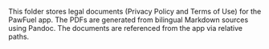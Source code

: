 This folder stores legal documents (Privacy Policy and Terms of Use) for the PawFuel app.  The PDFs are generated from bilingual Markdown sources using Pandoc.  The documents are referenced from the app via relative paths.